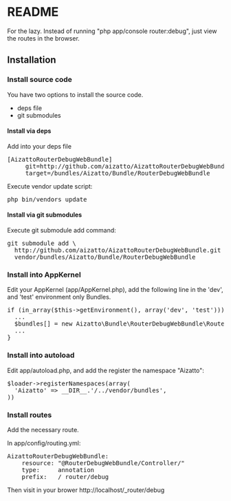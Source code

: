 README
======

For the lazy. Instead of running "php app/console router:debug", just view the
routes in the browser.

Installation
------------

### Install source code

You have two options to install the source code.

* deps file
* git submodules

#### Install via deps

Add into your deps file

<pre>
[AizattoRouterDebugWebBundle]
     git=http://github.com/aizatto/AizattoRouterDebugWebBundle.git
     target=/bundles/Aizatto/Bundle/RouterDebugWebBundle
</pre>

Execute vendor update script:

<pre>
php bin/vendors update
</pre>

#### Install via git submodules

Execute git submodule add command:

<pre>
git submodule add \
  http://github.com/aizatto/AizattoRouterDebugWebBundle.git \
  vendor/bundles/Aizatto/Bundle/RouterDebugWebBundle
</pre>

### Install into AppKernel

Edit your AppKernel (app/AppKernel.php), add the following line in the
'dev', and 'test' environment only Bundles.

<pre>
if (in_array($this->getEnvironment(), array('dev', 'test'))) {
  ...
  $bundles[] = new Aizatto\Bundle\RouterDebugWebBundle\RouterDebugWebBundle();
  ...
}
</pre>

### Install into autoload

Edit app/autoload.php, and add the register the namespace "Aizatto":

<pre>
$loader->registerNamespaces(array(
  'Aizatto' => __DIR__.'/../vendor/bundles',
))
</pre>


### Install routes

Add the necessary route.

In app/config/routing.yml:

<pre>
AizattoRouterDebugWebBundle:
    resource: "@RouterDebugWebBundle/Controller/"
    type:     annotation
    prefix:   /_router/debug
</pre>

Then visit in your brower http://localhost/_router/debug
